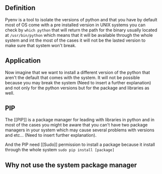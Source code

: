 ## Definition
Pyenv is a tool to isolate the versions of python and that you have by default most of OS come with a pre installed version in UNIX systems you can check by `which python` that will return the path for the binary usually located at  `/usr/bin/python` which means that it will be available through the whole system and int the most of the cases it will not be the lasted version to make sure that system won't break.

## Application

Now imagine that we want to install a different version of the python that aren't the default that comes with the system. It will not be possible because you may break the system (Need to insert a further explanation) and not only for the python versions but for the package and libraries as well.

## PIP
The [[PIP]] is a package manager for leading with libraries in python and in most of the cases you might be aware that you can't have two package managers in your system which may cause several problems with versions and etc... (Need to insert further explanation).

And the PIP need [[Sudo]] permission to install a package because it install through the whole system `sudo pip install [package]` 

## Why not use the system package manager







